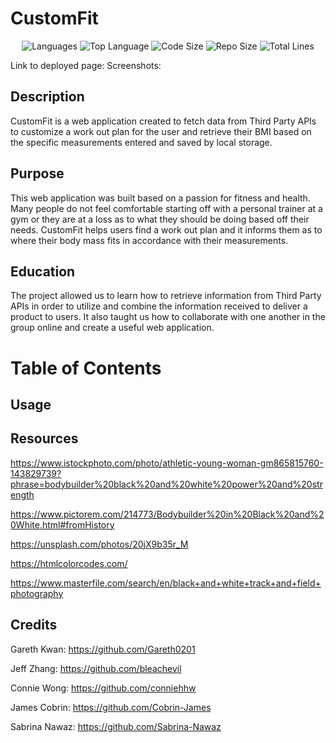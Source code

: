 # CustomFit 

<p align="center">
    <img src="https://img.shields.io/github/languages/count/bleachevil/Project1-Workout?style=for-the-badge" alt="Languages" />
    <img src="https://img.shields.io/github/languages/top/bleachevil/Project1-Workout?style=for-the-badge" alt="Top Language" />
    <img src="https://img.shields.io/github/languages/code-size/bleachevil/Project1-Workout?style=for-the-badge" alt="Code Size" />
    <img src="https://img.shields.io/github/repo-size/bleachevil/Project1-Workout?style=for-the-badge" alt="Repo Size" />   
    <img src="https://img.shields.io/tokei/lines/github/bleachevil/Project1-Workout?style=for-the-badge" alt="Total Lines" />
</p>

Link to deployed page: 
Screenshots: 

## Description

CustomFit is a web application created to fetch data from Third Party APIs to customize a work out plan for the user and retrieve their BMI based on the specific measurements entered and saved by local storage.  

## Purpose 

This web application was built based on a passion for fitness and health. Many people do not feel comfortable starting off with a personal trainer at a gym or they are at a loss as to what they should be doing based off their needs. CustomFit helps users find a work out plan and it informs them as to where their body mass fits in accordance with their measurements. 

## Education

The project allowed us to learn how to retrieve information from Third Party APIs in order to utilize and combine the information received to deliver a product to users. It also taught us how to collaborate with one another in the group online and create a useful web application. 

# Table of Contents 

## Usage


## Resources 

https://www.istockphoto.com/photo/athletic-young-woman-gm865815760-143829739?phrase=bodybuilder%20black%20and%20white%20power%20and%20strength

https://www.pictorem.com/214773/Bodybuilder%20in%20Black%20and%20White.html#fromHistory

https://unsplash.com/photos/20jX9b35r_M

https://htmlcolorcodes.com/

https://www.masterfile.com/search/en/black+and+white+track+and+field+photography

## Credits

Gareth Kwan: https://github.com/Gareth0201

Jeff Zhang: https://github.com/bleachevil

Connie Wong: https://github.com/conniehhw

James Cobrin: https://github.com/Cobrin-James

Sabrina Nawaz: https://github.com/Sabrina-Nawaz





